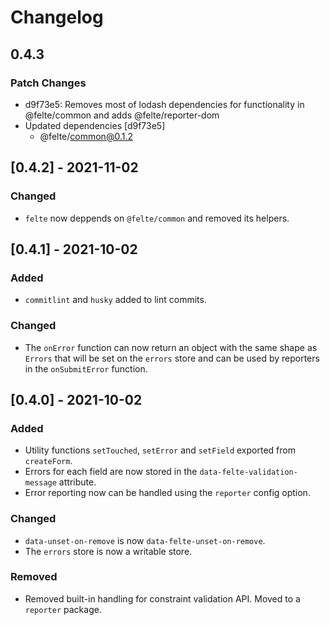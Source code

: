 # Changelog

## 0.4.3

### Patch Changes

- d9f73e5: Removes most of lodash dependencies for functionality in @felte/common and adds @felte/reporter-dom
- Updated dependencies [d9f73e5]
  - @felte/common@0.1.2

## [0.4.2] - 2021-11-02

### Changed

- `felte` now deppends on `@felte/common` and removed its helpers.

## [0.4.1] - 2021-10-02

### Added

- `commitlint` and `husky` added to lint commits.

### Changed

- The `onError` function can now return an object with the same shape as `Errors` that will be set on the `errors` store and can be used by reporters in the `onSubmitError` function.

## [0.4.0] - 2021-10-02

### Added

- Utility functions `setTouched`, `setError` and `setField` exported from `createForm`.
- Errors for each field are now stored in the `data-felte-validation-message` attribute.
- Error reporting now can be handled using the `reporter` config option.

### Changed

- `data-unset-on-remove` is now `data-felte-unset-on-remove`.
- The `errors` store is now a writable store.

### Removed

- Removed built-in handling for constraint validation API. Moved to a `reporter` package.
